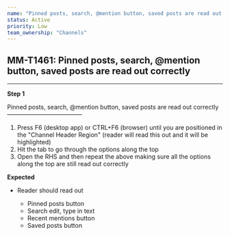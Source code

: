 ```yaml
---
name: "Pinned posts, search, @mention button, saved posts are read out correctly"
status: Active
priority: Low
team_ownership: "Channels"
---
```


## MM-T1461: Pinned posts, search, @mention button, saved posts are read out correctly

---

**Step 1**

Pinned posts, search, @mention button, saved posts are read out correctly\
–––––––––––––––––––––––––

1. Press F6 (desktop app) or CTRL+F6 (browser) until you are positioned in the "Channel Header Region" (reader will read this out and it will be highlighted)
2. Hit the tab to go through the options along the top
3. Open the RHS and then repeat the above making sure all the options along the top are still read out correctly

**Expected**

- Reader should read out

  - Pinned posts button
  - Search edit, type in text
  - Recent mentions button
  - Saved posts button
